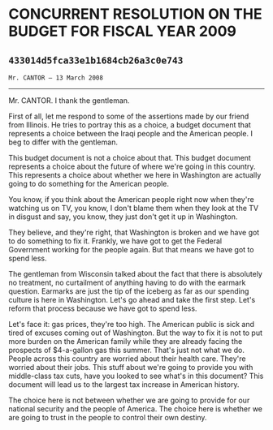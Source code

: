 # CONCURRENT RESOLUTION ON THE BUDGET FOR FISCAL YEAR 2009
## `433014d5fca33e1b1684cb26a3c0e743`
`Mr. CANTOR — 13 March 2008`

---


Mr. CANTOR. I thank the gentleman.

First of all, let me respond to some of the assertions made by our 
friend from Illinois. He tries to portray this as a choice, a budget 
document that represents a choice between the Iraqi people and the 
American people. I beg to differ with the gentleman.

This budget document is not a choice about that. This budget document 
represents a choice about the future of where we're going in this 
country. This represents a choice about whether we here in Washington 
are actually going to do something for the American people.

You know, if you think about the American people right now when 
they're watching us on TV, you know, I don't blame them when they look 
at the TV in disgust and say, you know, they just don't get it up in 
Washington.



They believe, and they're right, that Washington is broken and we 
have got to do something to fix it. Frankly, we have got to get the 
Federal Government working for the people again. But that means we have 
got to spend less.

The gentleman from Wisconsin talked about the fact that there is 
absolutely no treatment, no curtailment of anything having to do with 
the earmark question. Earmarks are just the tip of the iceberg as far 
as our spending culture is here in Washington. Let's go ahead and take 
the first step. Let's reform that process because we have got to spend 
less.

Let's face it: gas prices, they're too high. The American public is 
sick and tired of excuses coming out of Washington. But the way to fix 
it is not to put more burden on the American family while they are 
already facing the prospects of $4-a-gallon gas this summer. That's 
just not what we do. People across this country are worried about their 
health care. They're worried about their jobs. This stuff about we're 
going to provide you with middle-class tax cuts, have you looked to see 
what's in this document? This document will lead us to the largest tax 
increase in American history.

The choice here is not between whether we are going to provide for 
our national security and the people of America. The choice here is 
whether we are going to trust in the people to control their own 
destiny.